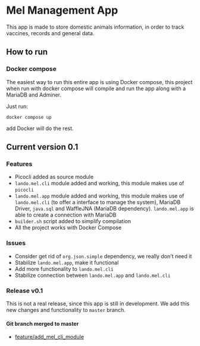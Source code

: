 # Mel Management App

This app is made to store domestic animals information, in order to track vaccines, records and general data.

## How to run

### Docker compose

The easiest way to run this entire app is using Docker compose, this project when run with docker compose will compile and run the app along with a MariaDB and Adminer.

Just run:

```
docker compose up
```

add Docker will do the rest.

## Current version 0.1
### Features
* Picocli added as source module
* `lando.mel.cli` module added and working, this module makes use of `picocli`
* `lando.mel.app` module added and working, this module makes use of `lando.mel.cli` (to offer a interface to manage the system), MariaDB Driver, `java.sql` and WaffleJNA (MariaDB dependency). `lando.mel.app` is able to create a connection with MariaDB
* `builder.sh` script added to simplify compilation
* All the project works with Docker Compose

### Issues
* Consider get rid of `org.json.simple` dependency, we really don't need it
* Stabilize `lando.mel.app`, make it functional
* Add more functionality to `lando.mel.cli`
* Stabilize connection between `lando.mel.app` and `lando.mel.cli`

### Release v0.1
This is not a real release, since this app is still in development. We add this new changes and functionality to `master` branch.

#### Git branch merged to master
* [feature/add_mel_cli_module](https://github.com/landoicco/mel/pull/1)